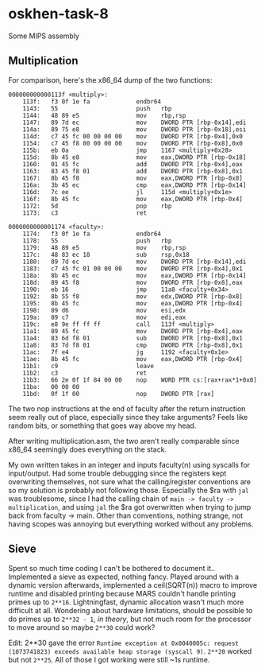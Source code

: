 # oskhen-task-8
Some MIPS assembly


## Multiplication
For comparison, here's the x86_64 dump of the two functions:
```
000000000000113f <multiply>:
    113f:	f3 0f 1e fa          	endbr64 
    1143:	55                   	push   rbp
    1144:	48 89 e5             	mov    rbp,rsp
    1147:	89 7d ec             	mov    DWORD PTR [rbp-0x14],edi
    114a:	89 75 e8             	mov    DWORD PTR [rbp-0x18],esi
    114d:	c7 45 fc 00 00 00 00 	mov    DWORD PTR [rbp-0x4],0x0
    1154:	c7 45 f8 00 00 00 00 	mov    DWORD PTR [rbp-0x8],0x0
    115b:	eb 0a                	jmp    1167 <multiply+0x28>
    115d:	8b 45 e8             	mov    eax,DWORD PTR [rbp-0x18]
    1160:	01 45 fc             	add    DWORD PTR [rbp-0x4],eax
    1163:	83 45 f8 01          	add    DWORD PTR [rbp-0x8],0x1
    1167:	8b 45 f8             	mov    eax,DWORD PTR [rbp-0x8]
    116a:	3b 45 ec             	cmp    eax,DWORD PTR [rbp-0x14]
    116d:	7c ee                	jl     115d <multiply+0x1e>
    116f:	8b 45 fc             	mov    eax,DWORD PTR [rbp-0x4]
    1172:	5d                   	pop    rbp
    1173:	c3                   	ret    
```
```
0000000000001174 <faculty>:
    1174:	f3 0f 1e fa          	endbr64 
    1178:	55                   	push   rbp
    1179:	48 89 e5             	mov    rbp,rsp
    117c:	48 83 ec 18          	sub    rsp,0x18
    1180:	89 7d ec             	mov    DWORD PTR [rbp-0x14],edi
    1183:	c7 45 fc 01 00 00 00 	mov    DWORD PTR [rbp-0x4],0x1
    118a:	8b 45 ec             	mov    eax,DWORD PTR [rbp-0x14]
    118d:	89 45 f8             	mov    DWORD PTR [rbp-0x8],eax
    1190:	eb 16                	jmp    11a8 <faculty+0x34>
    1192:	8b 55 f8             	mov    edx,DWORD PTR [rbp-0x8]
    1195:	8b 45 fc             	mov    eax,DWORD PTR [rbp-0x4]
    1198:	89 d6                	mov    esi,edx
    119a:	89 c7                	mov    edi,eax
    119c:	e8 9e ff ff ff       	call   113f <multiply>
    11a1:	89 45 fc             	mov    DWORD PTR [rbp-0x4],eax
    11a4:	83 6d f8 01          	sub    DWORD PTR [rbp-0x8],0x1
    11a8:	83 7d f8 01          	cmp    DWORD PTR [rbp-0x8],0x1
    11ac:	7f e4                	jg     1192 <faculty+0x1e>
    11ae:	8b 45 fc             	mov    eax,DWORD PTR [rbp-0x4]
    11b1:	c9                   	leave  
    11b2:	c3                   	ret    
    11b3:	66 2e 0f 1f 84 00 00 	nop    WORD PTR cs:[rax+rax*1+0x0]
    11ba:	00 00 00 
    11bd:	0f 1f 00             	nop    DWORD PTR [rax]
```
The two nop instructions at the end of faculty after the return instruction seem really out of place, especially since they take arguments? Feels like random bits, or something that goes way above my head.

After writing multiplication.asm, the two aren't really comparable since x86_64 seemingly does everything on the stack.

My own written takes in an integer and inputs faculty(n) using syscalls for input/output. Had some trouble debugging since the registers kept overwriting themselves, not sure what the calling/register conventions are so my solution is probably not following those. Especially the $ra with `jal` was troublesome, since I had the calling chain of `main -> faculty -> multiplication`, and using `jal` the $ra got overwritten when trying to jump back from faculty -> main. Other than conventions, nothing strange, not having scopes was annoying but everything worked without any problems.


## Sieve
Spent so much time coding I can't be bothered to document it.. Implemented a sieve as expected, nothing fancy. Played around with a dynamic version afterwards, implemented a ceil(SQRT(n)) macro to improve runtime and disabled printing because MARS couldn't handle printing primes up to `2**16`. Lightningfast, dynamic allocation wasn't much more difficult at all. Wondering about hardware limitations, should be possible to do primes up to `2**32 - 1`, *in theory*, but not much room for the processor to move around so maybe `2**30` could work?

Edit: 2**30 gave the error ```Runtime exception at 0x0040005c: request (1073741823) exceeds available heap storage (syscall 9)```. `2**20` worked but not `2**25`. All of those I got working were still ~1s runtime.
